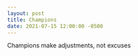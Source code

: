 ```yaml
---
layout: post
title: Champions
date: 2021-07-15 12:00:00 -0500
---
```


Champions make adjustments, not excuses
